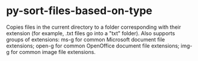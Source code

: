 # py-sort-files-based-on-type
Copies files in the current directory to a folder corresponding with their extension (for example, .txt files go into a "txt" folder).
Also supports groups of extensions:
ms-g for common Microsoft document file extensions;
open-g for common OpenOffice document file extensions;
img-g for common image file extensions.
